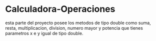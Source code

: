# Calculadora-Operaciones

 esta parte del proyecto posee los metodos de tipo double como suma, resta, multiplicacion,
 division, numero mayor y potencia que tienes parametros x e y igual de tipo double.


